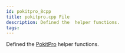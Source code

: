 ```yaml
---
id: pokitpro_8cpp
title: pokitpro.cpp File
description: Defined the  helper functions.
tags:
---
```

Defined the [PokitPro](namespacePokitPro) helper functions.
